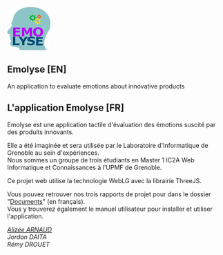 ![](https://github.com/Emolyse/Emolyse/blob/master/images/logo_light.png)
## Emolyse [EN]
An application to evaluate emotions about innovative products

## L'application Emolyse [FR]

Emolyse est une application tactile d'évaluation des émotions suscité par des produits innovants.

Elle a été imaginée et sera utilisée par le Laboratoire d'Informatique de Grenoble au sein d'expériences.   
Nous sommes un groupe de trois étudiants en Master 1 IC2A Web Informatique et Connaissances à l'UPMF de Grenoble.

Ce projet web utilise la technologie WebLG avec la librairie ThreeJS.

Vous pouvez retrouver nos trois rapports de projet pour dans le dossier "[Documents](https://github.com/Emolyse/Emolyse/tree/master/documents)" (en français).  
Vous y trouverez également le manuel utilisateur pour installer et utiliser l'application. 

[*Alizée ARNAUD*](http://alizee-arnaud.com)  
*Jordan DAITA*  
*Rémy DROUET*


